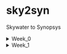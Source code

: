 # sky2syn
Skywater to Synopsys
  <details>
<summary>Week_0</summary>
    
## Document
We are going to understand the given below process 
```
soft copy of the Hardware using RTL
              |
              | 
   ___________|_________________
   |                           |
   |                           |
 Processor               Peripherals/IPs
   |                           |
   |                           |
 Gate Level              ______|_____
  Netlist                |          |
                      Macros       Analog IPs
```


Using the small part(blue block) which has basic gates, transistors, IPs etc. This create GDSII sent to factory which is Tape-in we get the chips out which is called Tape-out by this we are going to get the chip for that we are going to provide the peripherals for the chip which is taped-out once we get the chip we can interface with different equipments which can work under 100Mhz to 130Mhz like Arduino boards, TV pannels, AC applications etc..

## Yosys
```
$ git clone https://github.com/YosysHQ/yosys.git
$ cd yosys 
$ sudo apt install make (If make is not installed please install it) 
$ sudo apt-get install build-essential clang bison flex \
    libreadline-dev gawk tcl-dev libffi-dev git \
    graphviz xdot pkg-config python3 libboost-system-dev \
    libboost-python-dev libboost-filesystem-dev zlib1g-dev
$ make 
$ sudo make install


bhuvan@HP-Pavilion-Plus-Laptop-14-ew0xxx:~/yosys$ yosys

 /----------------------------------------------------------------------------\
 |  yosys -- Yosys Open SYnthesis Suite                                       |
 |  Copyright (C) 2012 - 2025  Claire Xenia Wolf <claire@yosyshq.com>         |
 |  Distributed under an ISC-like license, type "license" to see terms        |
 \----------------------------------------------------------------------------/
 Yosys 0.57+153 (git sha1 6b3a7e244, g++ 11.4.0-1ubuntu1~22.04.2 -fPIC -O3)

yosys> license 

 /----------------------------------------------------------------------------\
 |                                                                            |
 |  yosys -- Yosys Open SYnthesis Suite                                       |
 |                                                                            |
 |  Copyright (C) 2012 - 2025  Claire Xenia Wolf <claire@yosyshq.com>         |
 |                                                                            |
 |  Permission to use, copy, modify, and/or distribute this software for any  |
 |  purpose with or without fee is hereby granted, provided that the above    |
 |  copyright notice and this permission notice appear in all copies.         |
 |                                                                            |
 |  THE SOFTWARE IS PROVIDED "AS IS" AND THE AUTHOR DISCLAIMS ALL WARRANTIES  |
 |  WITH REGARD TO THIS SOFTWARE INCLUDING ALL IMPLIED WARRANTIES OF          |
 |  MERCHANTABILITY AND FITNESS. IN NO EVENT SHALL THE AUTHOR BE LIABLE FOR   |
 |  ANY SPECIAL, DIRECT, INDIRECT, OR CONSEQUENTIAL DAMAGES OR ANY DAMAGES    |
 |  WHATSOEVER RESULTING FROM LOSS OF USE, DATA OR PROFITS, WHETHER IN AN     |
 |  ACTION OF CONTRACT, NEGLIGENCE OR OTHER TORTIOUS ACTION, ARISING OUT OF   |
 |  OR IN CONNECTION WITH THE USE OR PERFORMANCE OF THIS SOFTWARE.            |
 |                                                                            |
 \----------------------------------------------------------------------------/


yosys> 

 ```
![Yosys Installed](Week_0/yosys.png)

## Iverilog
```
$ sudo apt-get install iverilog


bhuvan@HP-Pavilion-Plus-Laptop-14-ew0xxx:~$ iverilog
iverilog: no source files.

Usage: iverilog [-EiSuvV] [-B base] [-c cmdfile|-f cmdfile]
                [-g1995|-g2001|-g2005|-g2005-sv|-g2009|-g2012] [-g<feature>]
                [-D macro[=defn]] [-I includedir] [-L moduledir]
                [-M [mode=]depfile] [-m module]
                [-N file] [-o filename] [-p flag=value]
                [-s topmodule] [-t target] [-T min|typ|max]
                [-W class] [-y dir] [-Y suf] [-l file] source_file(s)

See the man page for details.
```


![Iverilog Installed](Week_0/iverilog.png)

## GTKWave
```
$ sudo apt update 
$ sudo apt install gtkwave


bhuvan@HP-Pavilion-Plus-Laptop-14-ew0xxx:~$ gtkwave
Gtk-Message: 21:42:49.369: Failed to load module "canberra-gtk-module"

GTKWave Analyzer v3.3.104 (w)1999-2020 BSI

GTKWAVE | Use the -h, --help command line flags to display help.
```

![GTKWave Installed](Week_0/gtkwave.png)
  </details>
  
  <details>
<summary>Week_1</summary>
  <details>
<summary>Day_1</summary>
  <details>
<summary>Intro to Iverilog</summary> 
    
## Simulation
  ```
Checking of design is done by simulation.
We are going to use iverilog simulator to simulate the design.
```
## Design
    
Design is the actual verilog code or set of verilog codes which has the intended functionality to meet with the required specification.

## Test Bench
```
TB(Test Bench) is used to check whether it obey required specifications or not.
We have to apply stimulus(test_verilog) to the design and have to observe output and check whether it matches with specifications or not.
```
## How Simulation Works

First simulator checks for the changes on the input. Upon change to the input the output is evaluated. If no change to input no change in output.
``` 
 ----------            --------            ----------
|          | Primary  |        |  Primary |          |
|Stimulus  |--------->| Design |--------->|Stimulus  |
| Generator|--------->|        |--------->| Obeserver|
|          |  inputs  |        | outputs  |          |
 ----------            --------            ----------

we have to instantiate Design in TB then we have availability to apply stimulus(test_cases)
Design may have 1 or more primary inputs & outputs
```
## Iverilog Basic Flow
```
   Design--------
                 |
                 |----->Iverilog Simulator---->.vcd file----->gtkwave---->Output Wave form
                 |                              
   Test Bench----

1 We give design and tb to iverilog simulator for checking specifications.
2 iverilog simulator only checks changes in input if there are changes in input we gona dump the chnages in output.
3 .vdc file(Value_Change_Dump format) is a output file which is used to check the changes in the output.
4 gtkwave is used to map the output changes in form of a wave.
```
  </details>







